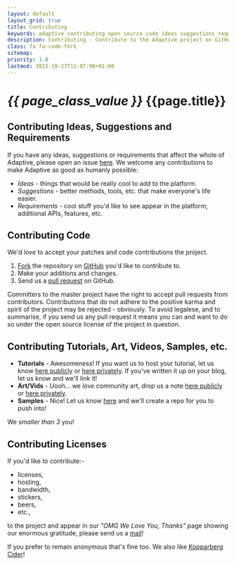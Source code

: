 ```yaml
---
layout: default
layout_grid: true
title: Contributing
keywords: adaptive contributing open source code ideas suggestions requirements tutorial video art licenses
description: Contributing - Contribute to the Adaptive project on GitHub and we'll love you!
class: fa fa-code-fork
sitemap:
priority: 1.0
lastmod: 2015-10-27T11:07:00+01:00
---
```


<h1><i class="{{ page.class }}" style="width: 55px;">{{ page_class_value }}</i> {{page.title}}</h1>

## Contributing Ideas, Suggestions and Requirements

If you have any ideas, suggestions or requirements that affect the whole of Adaptive, please open an issue [here](https://github.com/AdaptiveMe/AdaptiveMe.github.io/issues).
We welcome any contributions to make Adaptive as good as humanly possible:

* _Ideas_ - things that would be really cool to add to the platform.
* _Suggestions_ - better methods, tools, etc. that make everyone's life easier.
* _Requirements_ - cool stuff you'd like to see appear in the platform; additional APIs, features, etc.

## Contributing Code

We'd _love_ to accept your patches and code contributions the project.

1. [Fork](https://help.github.com/articles/fork-a-repo/) the repository on [GitHub](https://github.com/AdaptiveMe) you'd like to contribute to.
2. Make your additions and changes.
3. Send us a [pull request](https://help.github.com/articles/using-pull-requests/) on GitHub.

Committers to the master project have the right to accept pull requests from contributors. Contributions that do not adhere to the positive karma and spirit of the project may be rejected - obviously.
To avoid legalese, and to summarise, if you send us any pull request it means you can and want to do so under the open source license of the project in question.

## Contributing Tutorials, Art, Videos, Samples, etc.

* **Tutorials** - Awesomeness! If you want us to host your tutorial, let us know [here publicly](https://github.com/AdaptiveMe/AdaptiveMe.github.io/issues) or [here privately](mailto:carlos@adaptive.me). If you've written it up on your blog, let us know and we'll link it!
* **Art/Vids** - Uooh... we _love_ community art, drop us a note [here publicly](https://github.com/AdaptiveMe/AdaptiveMe.github.io/issues) or [here privately](mailto:carlos@adaptive.me).
* **Samples** - Nice! Let us know [here](https://github.com/AdaptiveMe/AdaptiveMe.github.io/issues) and we'll create a repo for you to push into!

We _smaller than 3_ you!

## Contributing Licenses

If you'd like to contribute:-

* licenses,
* hosting,
* bandwidth,
* stickers,
* beers,
* etc.,

to the project and appear in our _"OMG We Love You, Thanks"_  page showing our enormous gratitude, please send us a [mail](mailto:carlos@adaptive.me)!

If you prefer to remain anonymous that's fine too. We also like [Kopparberg Cider](http://kopparberg.com/)!